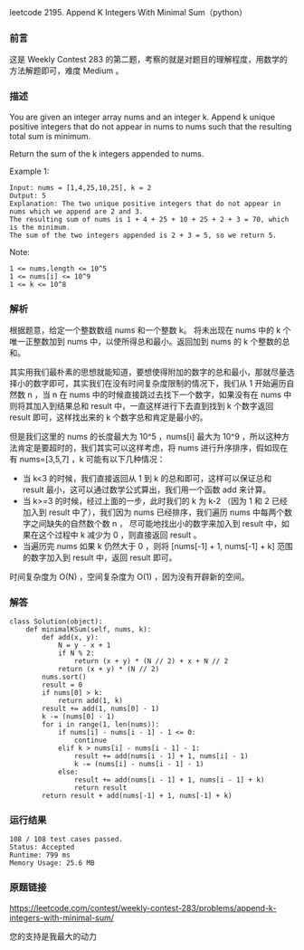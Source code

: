 leetcode  2195. Append K Integers With Minimal Sum（python）


### 前言

这是 Weekly Contest 283 的第二题，考察的就是对题目的理解程度，用数学的方法解题即可，难度 Medium 。

### 描述


You are given an integer array nums and an integer k. Append k unique positive integers that do not appear in nums to nums such that the resulting total sum is minimum.

Return the sum of the k integers appended to nums.


Example 1:

	Input: nums = [1,4,25,10,25], k = 2
	Output: 5
	Explanation: The two unique positive integers that do not appear in nums which we append are 2 and 3.
	The resulting sum of nums is 1 + 4 + 25 + 10 + 25 + 2 + 3 = 70, which is the minimum.
	The sum of the two integers appended is 2 + 3 = 5, so we return 5.





Note:

	1 <= nums.length <= 10^5
	1 <= nums[i] <= 10^9
	1 <= k <= 10^8


### 解析


根据题意，给定一个整数数组 nums 和一个整数 k。 将未出现在 nums 中的 k 个唯一正整数加到 nums 中，以使所得总和最小。返回加到 nums 的 k 个整数的总和。

其实用我们最朴素的思想就能知道，要想使得附加的数字的总和最小，那就尽量选择小的数字即可，其实我们在没有时间复杂度限制的情况下，我们从 1 开始遍历自然数 n ，当 n 在 nums 中的时候直接跳过去找下一个数字，如果没有在 nums 中则将其加入到结果总和 result 中，一直这样进行下去直到找到 k 个数字返回 result 即可，这样找出来的 k 个数字总和肯定是最小的。

但是我们这里的 nums 的长度最大为 10^5 ，nums[i] 最大为 10^9 ，所以这种方法肯定是要超时的，我们其实可以这样考虑，将 nums 进行升序排序，假如现在有 nums=[3,5,7]  ，k 可能有以下几种情况：

* 当 k<3 的时候，我们直接返回从 1 到 k 的总和即可，这样可以保证总和 result 最小，这可以通过数学公式算出，我们用一个函数 add 来计算。
* 当 k>=3 的时候，经过上面的一步，此时我们的 k 为 k-2 （因为 1 和 2 已经加入到 result 中了），我们因为 nums 已经排序，我们遍历 nums 中每两个数字之间缺失的自然数个数 n ， 尽可能地找出小的数字来加入到 result 中，如果在这个过程中 k 减少为 0 ，则直接返回 result 。
* 当遍历完 nums 如果 k 仍然大于 0 ，则将 [nums[-1] + 1, nums[-1] + k] 范围的数字加入到 result 中，返回 result 即可。

时间复杂度为 O(N) ，空间复杂度为 O(1) ，因为没有开辟新的空间。

### 解答
				
	class Solution(object):
	    def minimalKSum(self, nums, k):
	        def add(x, y):
	            N = y - x + 1
	            if N % 2:
	                return (x + y) * (N // 2) + x + N // 2
	            return (x + y) * (N // 2)
	        nums.sort()
	        result = 0
	        if nums[0] > k:
	            return add(1, k)
	        result += add(1, nums[0] - 1)
	        k -= (nums[0] - 1)
	        for i in range(1, len(nums)):
	            if nums[i] - nums[i - 1] - 1 <= 0:
	                continue
	            elif k > nums[i] - nums[i - 1] - 1:
	                result += add(nums[i - 1] + 1, nums[i] - 1)
	                k -= (nums[i] - nums[i - 1] - 1)
	            else:
	                result += add(nums[i - 1] + 1, nums[i - 1] + k)
	                return result
	        return result + add(nums[-1] + 1, nums[-1] + k)
            
            
                
                

            	      
			
### 运行结果

	108 / 108 test cases passed.
	Status: Accepted
	Runtime: 799 ms
	Memory Usage: 25.6 MB


### 原题链接


https://leetcode.com/contest/weekly-contest-283/problems/append-k-integers-with-minimal-sum/


您的支持是我最大的动力
